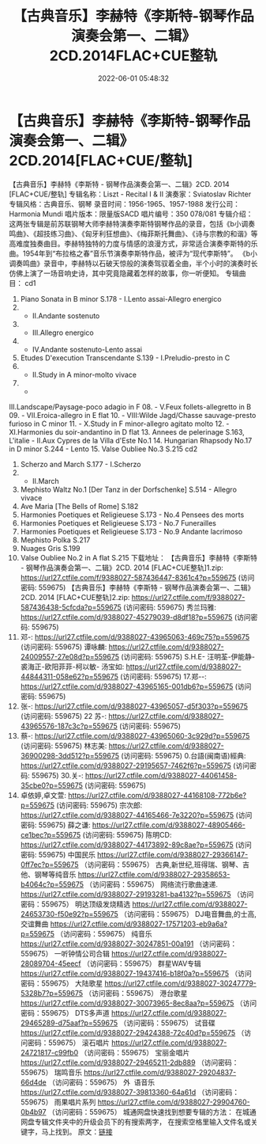 ﻿---
title: 【古典音乐】李赫特《李斯特-钢琴作品演奏会第一、二辑》2CD.2014FLAC+CUE整轨
date: 2022-06-01 05:48:32
categories: 古典音乐、新世纪、纯音雅乐
tags: 纯音雅乐
---
# 【古典音乐】李赫特《李斯特-钢琴作品演奏会第一、二辑》2CD.2014[FLAC+CUE/整轨]

【古典音乐】李赫特《李斯特 -
钢琴作品演奏会第一、二辑》2CD. 2014 [FLAC+CUE/整轨]
专辑名称：Liszt - Recital I &
II
演奏家：Sviatoslav
Richter
专辑风格：古典音乐、钢琴
录音时间：1956-1965、1957-1988
发行公司：Harmonia
Mundi
唱片版本：限量版SACD
唱片编号：350 078/081
专辑介绍：
这两张专辑是前苏联钢琴大师李赫特演奏李斯特钢琴作品的录音，包括《b小调奏鸣曲》、《超技练习曲》、《匈牙利狂想曲》、《梅菲斯托舞曲》、《诗与宗教的和谐》等高难度独奏曲目。李赫特独特的力度与情感的浪漫方式，非常适合演奏李斯特的乐曲。1954年到“布拉格之春”音乐节演奏李斯特作品，被评为“现代李斯特”。
《b小调奏鸣曲》录音中，李赫特以石破天惊般的演奏驾驭着全曲，半个小时的演奏时长仿佛上演了一场音响史诗，其中究竟隐藏着怎样的故事，你一听便知。
专辑曲目：
cd1
01. Piano Sonata in B minor
S.178 - I.Lento assai-Allegro energico
02. - II.Andante
sostenuto
03. - III.Allegro
energico
04. - IV.Andante
sostenuto-Lento assai
05. Etudes D'execution
Transcendante S.139 - I.Preludio-presto in C
06. - II.Study in A minor-molto
vivace
07. -
III.Landscape/Paysage-poco adagio in F
08. - V.Feux follets-allegretto
in B
09. - VII.Eroica-allegro in E
flat
10. - VIII:Wilde Jagd/Chasse
sauvage-presto furioso in C minor
11. - X.Study in F
minor-allegro agitato molto
12. - XI.Harmonies du
soir-andantino in D flat
13. Annees de pelerinage S.163,
L'italie - II.Aux Cypres de la Villa d'Este No.1
14. Hungarian Rhapsody No.17 in
D minor S.244 - Lento
15. Valse Oubliee No.3
S.215
cd2
01. Scherzo and March S.177 -
I.Scherzo
02. - II.March
03. Mephisto Waltz No.1 [Der
Tanz in der Dorfschenke] S.514 - Allegro vivace
04. Ave Maria [The Bells of
Rome] S.182
05. Harmonies Poetiques et
Religieuese S.173 - No.4 Pensees des morts
06. Harmonies Poetiques et
Religieuese S.173 - No.7 Funerailles
07. Harmonies Poetiques et
Religieuese S.173 - No.9 Andante lacrimoso
08. Mephisto Polka
S.217
09. Nuages Gris
S.199
10. Valse Oubliee No.2 in A
flat S.215
下载地址：
【古典音乐】李赫特《李斯特 - 钢琴作品演奏会第一、二辑》2CD. 2014
[FLAC+CUE整轨]1.zip: https://url27.ctfile.com/f/9388027-587436447-8361c4?p=559675
(访问密码: 559675)
【古典音乐】李赫特《李斯特 - 钢琴作品演奏会第一、二辑》2CD. 2014 [FLAC+CUE整轨]2.zip: https://url27.ctfile.com/f/9388027-587436438-5cfcda?p=559675
(访问密码: 559675)
秀兰玛雅: https://url27.ctfile.com/d/9388027-45279039-d8df18?p=559675
(访问密码: 559675)
08. 邓-: https://url27.ctfile.com/d/9388027-43965063-469c75?p=559675
(访问密码: 559675)
谭咏麟: https://url27.ctfile.com/d/9388027-24009557-27e08d?p=559675
(访问密码: 559675)
S.H.E- 汪明荃-伊能静- 裘海正-欧阳菲菲-柯以敏- 汤宝如: https://url27.ctfile.com/d/9388027-44844311-058e62?p=559675
(访问密码: 559675)
17.郑--: https://url27.ctfile.com/d/9388027-43965165-001db6?p=559675
(访问密码: 559675)
03. 张-: https://url27.ctfile.com/d/9388027-43965057-d5f303?p=559675
(访问密码: 559675)
22 苏-: https://url27.ctfile.com/d/9388027-43965576-187c3c?p=559675
(访问密码: 559675)
07. 蔡-: https://url27.ctfile.com/d/9388027-43965060-3c929d?p=559675
(访问密码: 559675)
林志美: https://url27.ctfile.com/d/9388027-36900298-3dd512?p=559675
(访问密码: 559675)
0.台語(闽南语)經典: https://url27.ctfile.com/d/9388027-29195657-7462f6?p=559675
(访问密码: 559675)
30.关-: https://url27.ctfile.com/d/9388027-44061458-35cbe0?p=559675
(访问密码: 559675)
34. 卓依婷,卓文萱: https://url27.ctfile.com/d/9388027-44168108-772b6e?p=559675
(访问密码: 559675)
宗次郎: https://url27.ctfile.com/d/9388027-44165466-7e3220?p=559675
(访问密码: 559675)
薛之谦: https://url27.ctfile.com/d/9388027-48905466-ce1bec?p=559675
(访问密码: 559675)
陈明CD: https://url27.ctfile.com/d/9388027-44173892-89c8ae?p=559675
(访问密码: 559675)
中国民乐
https://url27.ctfile.com/d/9388027-29366147-0ff7ec?p=559675
（访问密码：559675）
古典,新世纪,班得瑞、钢琴、吉他、钢琴等纯音乐
https://url27.ctfile.com/d/9388027-29358653-b4064c?p=559675
（访问密码：559675）
网络流行歌曲速递.
https://url27.ctfile.com/d/9388027-29193281-ba4132?p=559675
（访问密码：559675）
明达顶级发烧精选
https://url27.ctfile.com/d/9388027-24653730-f50e92?p=559675
（访问密码：559675）
DJ电音舞曲,的士高, 交谊舞曲
https://url27.ctfile.com/d/9388027-17571203-eb9a6a?p=559675
（访问密码：559675）
纯音乐
https://url27.ctfile.com/d/9388027-30247851-00a191
（访问密码：559675）
一听钟情公司合辑
https://url27.ctfile.com/d/9388027-28089704-45eecf
（访问密码：559675）
群星WAV专辑
https://url27.ctfile.com/d/9388027-19437416-b18f0a?p=559675
（访问密码：559675）
大陆歌星
https://url27.ctfile.com/d/9388027-30247779-5328b7?p=559675
（访问密码：559675）
港台歌星
https://url27.ctfile.com/d/9388027-30073965-8ec8aa?p=559675
（访问密码：559675）
DTS多声道
https://url27.ctfile.com/d/9388027-29465289-d75aaf?p=559675
（访问密码：559675）
试音碟
https://url27.ctfile.com/d/9388027-29424388-72c40d?p=559675
（访问密码：559675）
滚石唱片
https://url27.ctfile.com/d/9388027-24721817-c99fb0
（访问密码：559675）
宝丽金唱片
https://url27.ctfile.com/d/9388027-29465211-2db889
（访问密码：559675）
瑞鸣音乐
https://url27.ctfile.com/d/9388027-29204837-66d4de
（访问密码：559675）
外  语音乐
https://url27.ctfile.com/d/9388027-39813360-64a61d
（访问密码：559675）
雨果唱片系列
https://url27.ctfile.com/d/9388027-29904760-0b4b97
（访问密码：559675）
城通网盘快速找到想要专辑的方法：
在城通网盘专辑文件夹中的升级会员下的有搜索两字，
在搜索空格里输入文件名或关键字，马上找到。
原文：[链接](https://blog.sina.com.cn/s/blog_1647c7e7601030xkd.html)